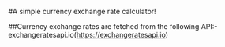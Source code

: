 #A simple currency exchange rate calculator!

##Currency exchange rates are fetched from the following API:-
exchangeratesapi.io(https://exchangeratesapi.io)
